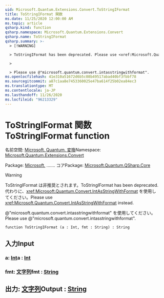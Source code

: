 ```yaml
---
uid: Microsoft.Quantum.Extensions.Convert.ToStringIFormat
title: ToStringIFormat 関数
ms.date: 11/25/2020 12:00:00 AM
ms.topic: article
qsharp.kind: function
qsharp.namespace: Microsoft.Quantum.Extensions.Convert
qsharp.name: ToStringIFormat
qsharp.summary: >-
  > [!WARNING]

  > ToStringIFormat has been deprecated. Please use <xref:Microsoft.Quantum.Convert.IntAsStringWithFormat> instead.

  >

  > Please use @"microsoft.quantum.convert.intasstringwithformat".
ms.openlocfilehash: 41e310a51672d6b5c08b49517abad40bf3fbbf78
ms.sourcegitcommit: a87c1aa8e7453360025e47ba614f25b02ea84ec3
ms.translationtype: MT
ms.contentlocale: ja-JP
ms.lasthandoff: 11/26/2020
ms.locfileid: "96213329"
---
```

# <a name="tostringiformat-function"></a><span data-ttu-id="bd579-102">ToStringIFormat 関数</span><span class="sxs-lookup"><span data-stu-id="bd579-102">ToStringIFormat function</span></span>

<span data-ttu-id="bd579-103">名前空間: [Microsoft. Quantum. 変換](xref:Microsoft.Quantum.Extensions.Convert)</span><span class="sxs-lookup"><span data-stu-id="bd579-103">Namespace: [Microsoft.Quantum.Extensions.Convert](xref:Microsoft.Quantum.Extensions.Convert)</span></span>

<span data-ttu-id="bd579-104">Package: [Microsoft.](https://nuget.org/packages/Microsoft.Quantum.QSharp.Core) ....... コア</span><span class="sxs-lookup"><span data-stu-id="bd579-104">Package: [Microsoft.Quantum.QSharp.Core](https://nuget.org/packages/Microsoft.Quantum.QSharp.Core)</span></span>


> [!WARNING]
> <span data-ttu-id="bd579-105">ToStringIFormat は非推奨とされます。</span><span class="sxs-lookup"><span data-stu-id="bd579-105">ToStringIFormat has been deprecated.</span></span> <span data-ttu-id="bd579-106">代わりに、<xref:Microsoft.Quantum.Convert.IntAsStringWithFormat> を使用してください。</span><span class="sxs-lookup"><span data-stu-id="bd579-106">Please use <xref:Microsoft.Quantum.Convert.IntAsStringWithFormat> instead.</span></span>
>
> <span data-ttu-id="bd579-107">@"microsoft.quantum.convert.intasstringwithformat" を使用してください。</span><span class="sxs-lookup"><span data-stu-id="bd579-107">Please use @"microsoft.quantum.convert.intasstringwithformat".</span></span>



```qsharp
function ToStringIFormat (a : Int, fmt : String) : String
```


## <a name="input"></a><span data-ttu-id="bd579-108">入力</span><span class="sxs-lookup"><span data-stu-id="bd579-108">Input</span></span>

### <a name="a--int"></a><span data-ttu-id="bd579-109">a: [Int](xref:microsoft.quantum.lang-ref.int)</span><span class="sxs-lookup"><span data-stu-id="bd579-109">a : [Int](xref:microsoft.quantum.lang-ref.int)</span></span>




### <a name="fmt--string"></a><span data-ttu-id="bd579-110">fmt: [文字列](xref:microsoft.quantum.lang-ref.string)</span><span class="sxs-lookup"><span data-stu-id="bd579-110">fmt : [String](xref:microsoft.quantum.lang-ref.string)</span></span>





## <a name="output--string"></a><span data-ttu-id="bd579-111">出力: [文字列](xref:microsoft.quantum.lang-ref.string)</span><span class="sxs-lookup"><span data-stu-id="bd579-111">Output : [String](xref:microsoft.quantum.lang-ref.string)</span></span>

